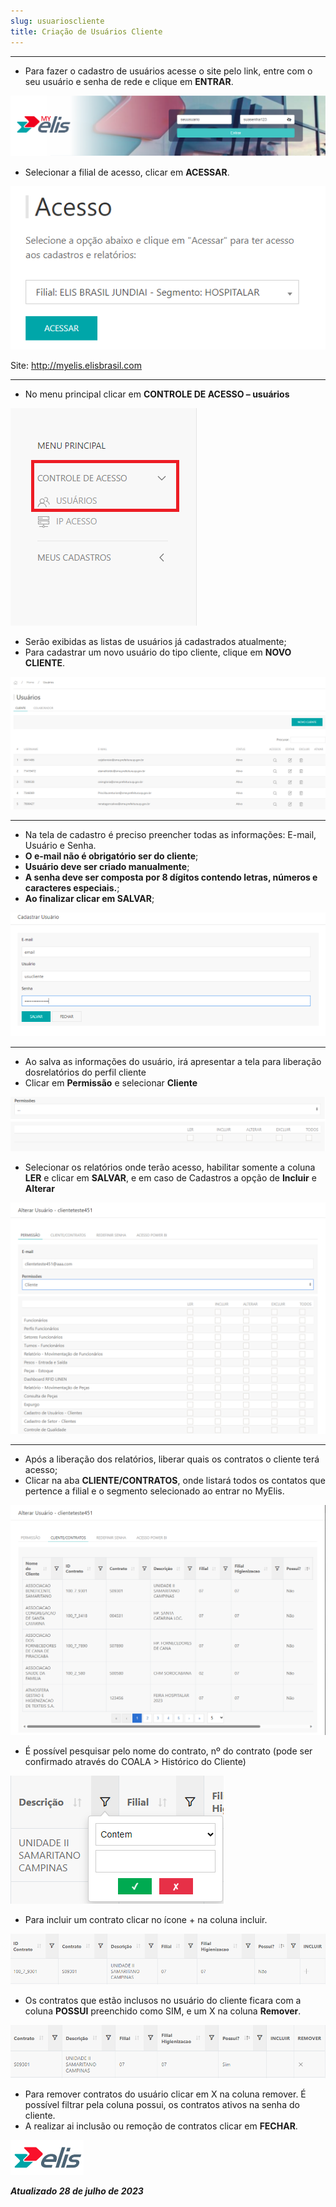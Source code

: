 ```yaml
---
slug: usuarioscliente
title: Criação de Usuários Cliente
---
```

---

* Para fazer o cadastro de usuários acesse o site pelo link, entre com o seu usuário e senha de rede e clique em **ENTRAR**.

![Alt text](<../../MyElis - Planta/Login e Acesso/image.png>)

* Selecionar a filial de acesso, clicar em **ACESSAR**.

![Alt text](<../../MyElis - Planta/Login e Acesso/image-1.png>)

Site: http://myelis.elisbrasil.com

---

* No menu principal clicar em **CONTROLE DE ACESSO – usuários**

![Alt text](<../../MyElis - Planta/Login e Acesso/image-2.png>)

* Serão exibidas as listas de usuários já cadastrados atualmente;
* Para cadastrar um novo usuário do tipo cliente, clique em **NOVO CLIENTE**.

![Alt text](image.png)

---

* Na tela de cadastro é preciso preencher todas as informações: E-mail, Usuário e Senha.
* **O e-mail não é obrigatório ser do cliente**;
* **Usuário deve ser criado manualmente**;
* **A senha deve ser composta por 8 dígitos contendo letras, números e caracteres especiais.**;
* **Ao finalizar clicar em SALVAR**;

![Alt text](image-1.png)

---

* Ao salva as informações do usuário, irá apresentar a tela para liberação dosrelatórios do perfil cliente
* Clicar em **Permissão** e selecionar **Cliente**

![Alt text](image-2.png)

* Selecionar os relatórios onde terão acesso, habilitar somente a coluna **LER** e clicar em **SALVAR**, e em caso de Cadastros a opção de **Incluir** e **Alterar**

![Alt text](image-3.png)

---

* Após a liberação dos relatórios, liberar quais os contratos o cliente terá acesso;
* Clicar na aba **CLIENTE/CONTRATOS**, onde listará todos os contatos que pertence a filial e o segmento selecionado ao entrar no MyElis.

![Alt text](image-4.png)

* É possível pesquisar pelo nome do contrato, nº do contrato (pode ser confirmado através do COALA > Histórico do Cliente)

![Alt text](image-5.png)

* Para incluir um contrato clicar no ícone + na coluna incluir.

![Alt text](image-6.png)

* Os contratos que estão inclusos no usuário do cliente ficara com a coluna **POSSUI** preenchido como SIM, e um X na coluna **Remover**.

![Alt text](image-7.png)

* Para remover contratos do usuário clicar em X na coluna remover. É possível filtrar pela coluna possui, os contratos ativos na senha do cliente.
* A realizar ai inclusão ou remoção de contratos clicar em **FECHAR**.

![Alt text](<../../MyElis - Planta/Login e Acesso/image-7.png>)

***Atualizado 28 de julho de 2023***